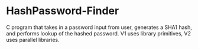 # HashPassword-Finder
C program that takes in a password input from user, generates a SHA1 hash, and performs lookup of the hashed password. V1 uses library primitives, V2 uses parallel libraries.
